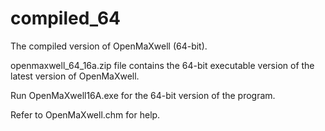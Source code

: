 # compiled_64
The compiled version of OpenMaXwell (64-bit).

openmaxwell_64_16a.zip file contains the 64-bit executable version of the latest version of OpenMaXwell.

Run OpenMaXwell16A.exe for the 64-bit version of the program.

Refer to OpenMaXwell.chm for help.
